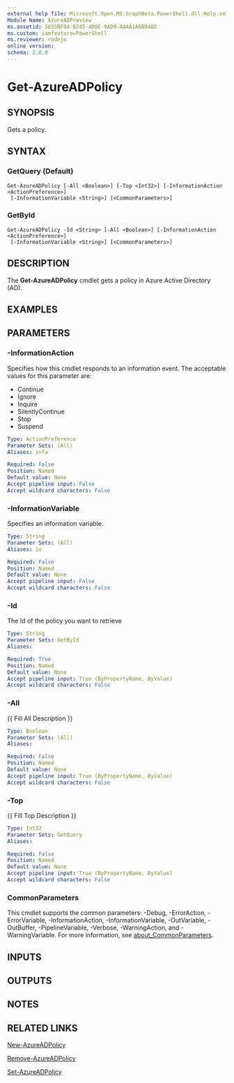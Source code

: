```yaml
---
external help file: Microsoft.Open.MS.GraphBeta.PowerShell.dll-Help.xml
Module Name: AzureADPreview
ms.assetid: 5655BF04-B245-4D0E-9AD9-AAAA1A6B048D
ms.custom: iamfeature=PowerShell
ms.reviewer: rodejo
online version:
schema: 2.0.0
---
```


# Get-AzureADPolicy

## SYNOPSIS
Gets a policy.

## SYNTAX

### GetQuery (Default)
```
Get-AzureADPolicy [-All <Boolean>] [-Top <Int32>] [-InformationAction <ActionPreference>]
 [-InformationVariable <String>] [<CommonParameters>]
```

### GetById
```
Get-AzureADPolicy -Id <String> [-All <Boolean>] [-InformationAction <ActionPreference>]
 [-InformationVariable <String>] [<CommonParameters>]
```

## DESCRIPTION
The **Get-AzureADPolicy** cmdlet gets a policy in Azure Active Directory (AD).

## EXAMPLES

## PARAMETERS

### -InformationAction
Specifies how this cmdlet responds to an information event. The acceptable values for this parameter are:

- Continue
- Ignore
- Inquire
- SilentlyContinue
- Stop
- Suspend

```yaml
Type: ActionPreference
Parameter Sets: (All)
Aliases: infa

Required: False
Position: Named
Default value: None
Accept pipeline input: False
Accept wildcard characters: False
```

### -InformationVariable
Specifies an information variable.

```yaml
Type: String
Parameter Sets: (All)
Aliases: iv

Required: False
Position: Named
Default value: None
Accept pipeline input: False
Accept wildcard characters: False
```

### -Id
The Id of the policy you want to retrieve

```yaml
Type: String
Parameter Sets: GetById
Aliases:

Required: True
Position: Named
Default value: None
Accept pipeline input: True (ByPropertyName, ByValue)
Accept wildcard characters: False
```

### -All
{{ Fill All Description }}

```yaml
Type: Boolean
Parameter Sets: (All)
Aliases:

Required: False
Position: Named
Default value: None
Accept pipeline input: True (ByPropertyName, ByValue)
Accept wildcard characters: False
```

### -Top
{{ Fill Top Description }}

```yaml
Type: Int32
Parameter Sets: GetQuery
Aliases:

Required: False
Position: Named
Default value: None
Accept pipeline input: True (ByPropertyName, ByValue)
Accept wildcard characters: False
```

### CommonParameters
This cmdlet supports the common parameters: -Debug, -ErrorAction, -ErrorVariable, -InformationAction, -InformationVariable, -OutVariable, -OutBuffer, -PipelineVariable, -Verbose, -WarningAction, and -WarningVariable. For more information, see [about_CommonParameters](https://go.microsoft.com/fwlink/?LinkID=113216).

## INPUTS

## OUTPUTS

## NOTES

## RELATED LINKS

[New-AzureADPolicy](./New-AzureADPolicy.md)

[Remove-AzureADPolicy](./Remove-AzureADPolicy.md)

[Set-AzureADPolicy](./Set-AzureADPolicy.md)


